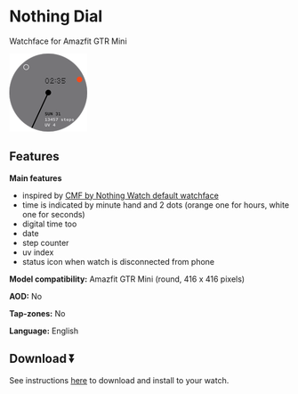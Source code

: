 # Nothing Dial
Watchface for Amazfit GTR Mini

![demo](./demo.png)

## Features

**Main features**
- inspired by [CMF by Nothing Watch default watchface](https://intl.cmf.tech/pages/watch-pro)
- time is indicated by minute hand and 2 dots (orange one for hours, white one for seconds)
- digital time too
- date
- step counter
- uv index
- status icon when watch is disconnected from phone

**Model compatibility:** Amazfit GTR Mini (round, 416 x 416 pixels)

**AOD:** No

**Tap-zones:** No

**Language:** English

## Download ⏬

See instructions [here](https://github.com/novvember/amazfit-watchfaces/blob/main/README.md) to download and install to your watch.
